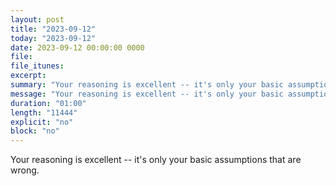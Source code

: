 ```yaml
---
layout: post
title: "2023-09-12"
today: "2023-09-12"
date: 2023-09-12 00:00:00 0000
file:
file_itunes:
excerpt:
summary: "Your reasoning is excellent -- it's only your basic assumptions that are wrong."
message: "Your reasoning is excellent -- it's only your basic assumptions that are wrong."
duration: "01:00"
length: "11444"
explicit: "no"
block: "no"
---
```

Your reasoning is excellent -- it's only your basic assumptions that are wrong.

